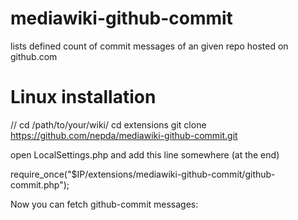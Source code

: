 mediawiki-github-commit
=======================

lists defined count of commit messages of an given repo hosted on github.com

Linux installation
==================
 
 // cd /path/to/your/wiki/
 cd extensions
 git clone https://github.com/nepda/mediawiki-github-commit.git
 
open LocalSettings.php and add this line somewhere (at the end)

 require_once("$IP/extensions/mediawiki-github-commit/github-commit.php");
 
Now you can fetch github-commit messages:

 <githubcommit user="nepda" repo="mediawiki-github-commit" offset="0" count="10">